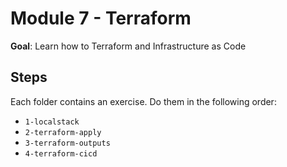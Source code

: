 # Module 7 - Terraform

**Goal**: Learn how to Terraform and Infrastructure as Code

## Steps

Each folder contains an exercise. Do them in the following order:

- `1-localstack`
- `2-terraform-apply`
- `3-terraform-outputs`
- `4-terraform-cicd`
